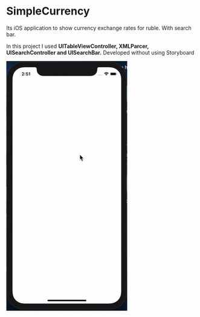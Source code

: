 # SimpleCurrency
Its iOS application to show currency exchange rates for ruble. With search bar.

In this project I used **UITableViewController, XMLParcer, UISearchController and UISearchBar.** 
Developed without using Storyboard

![alt-text](https://github.com/RamzilBay/SimpleCurrency/blob/master/SimpleCurrency.gif)
